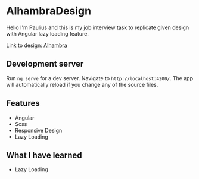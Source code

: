 # AlhambraDesign

Hello I'm Paulius and this is my job interview task to replicate given design with Angular lazy loading feature.

Link to design: [Alhambra](https://www.figma.com/file/aIhRe14jdDQsxpOTB80Qcf/Untitled?node-id=1%3A2)

## Development server

Run `ng serve` for a dev server. Navigate to `http://localhost:4200/`. The app will automatically reload if you change any of the source files.

## Features

- Angular
- Scss
- Responsive Design
- Lazy Loading

## What I have learned

- Lazy Loading
